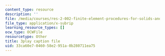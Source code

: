 ```yaml
---
content_type: resource
description: ''
file: /media/courses/res-2-002-finite-element-procedures-for-solids-and-structures-spring-2010/33ca60e7046058e2951a0b280711ea75_o2Vlt1avXCs.vtt
file_type: application/x-subrip
learning_resource_types: []
ocw_type: OCWFile
resourcetype: Other
title: 3play caption file
uid: 33ca60e7-0460-58e2-951a-0b280711ea75
---
```

